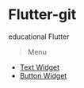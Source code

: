 # Flutter-git
educational Flutter

> Menu
  - [Text Widget](https://github.com/Roseedee/Flutter-git/tree/main/Text/text_widget)
  - [Button Widget]()


